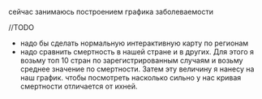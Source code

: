 сейчас занимаюсь построением графика заболеваемости

//TODO 
* надо бы сделать нормальную интерактивную карту по регионам
* надо сравнить смертность в нашей стране и в других. Для этого я возьму топ 10 стран по зарегистрированным случаям и возьму среднее значение по смертности. Затем эту величину я нанесу на наш график.
чтобы посмотреть насколько сильно у нас кривая смертности отличается от ихней.  